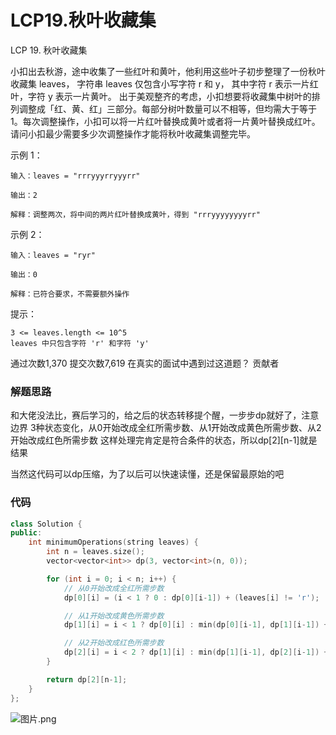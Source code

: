 # LCP19.秋叶收藏集

LCP 19. 秋叶收藏集

小扣出去秋游，途中收集了一些红叶和黄叶，他利用这些叶子初步整理了一份秋叶收藏集 leaves， 字符串 leaves 仅包含小写字符 r 和 y， 其中字符 r 表示一片红叶，字符 y 表示一片黄叶。
出于美观整齐的考虑，小扣想要将收藏集中树叶的排列调整成「红、黄、红」三部分。每部分树叶数量可以不相等，但均需大于等于 1。每次调整操作，小扣可以将一片红叶替换成黄叶或者将一片黄叶替换成红叶。请问小扣最少需要多少次调整操作才能将秋叶收藏集调整完毕。

示例 1：

    输入：leaves = "rrryyyrryyyrr"

    输出：2

    解释：调整两次，将中间的两片红叶替换成黄叶，得到 "rrryyyyyyyyrr"

示例 2：

    输入：leaves = "ryr"

    输出：0

    解释：已符合要求，不需要额外操作

提示：

    3 <= leaves.length <= 10^5
    leaves 中只包含字符 'r' 和字符 'y'

通过次数1,370
提交次数7,619
在真实的面试中遇到过这道题？
贡献者

### 解题思路
和大佬没法比，赛后学习的，给之后的状态转移提个醒，一步步dp就好了，注意边界
3种状态变化，从0开始改成全红所需步数、从1开始改成黄色所需步数、从2开始改成红色所需步数
这样处理完肯定是符合条件的状态，所以dp[2][n-1]就是结果

当然这代码可以dp压缩，为了以后可以快速读懂，还是保留最原始的吧

### 代码

```cpp
class Solution {
public:
    int minimumOperations(string leaves) {
        int n = leaves.size();
        vector<vector<int>> dp(3, vector<int>(n, 0));

        for (int i = 0; i < n; i++) {
            // 从0开始改成全红所需步数
            dp[0][i] = (i < 1 ? 0 : dp[0][i-1]) + (leaves[i] != 'r');

            // 从1开始改成黄色所需步数
            dp[1][i] = i < 1 ? dp[0][i] : min(dp[0][i-1], dp[1][i-1]) + (leaves[i] != 'y');

            // 从2开始改成红色所需步数
            dp[2][i] = i < 2 ? dp[1][i] : min(dp[1][i-1], dp[2][i-1]) + (leaves[i] != 'r');
        }

        return dp[2][n-1];
    }
};
```

![图片.png](https://pic.leetcode-cn.com/1600005873-UgdQlx-%E5%9B%BE%E7%89%87.png)
